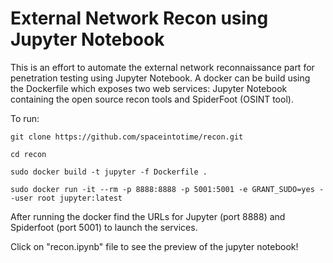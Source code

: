 # External Network Recon using Jupyter Notebook
This is an effort to automate the external network reconnaissance part for penetration testing using Jupyter Notebook. A docker can be build using the Dockerfile which exposes two web services: Jupyter Notebook containing the open source recon tools and SpiderFoot (OSINT tool). 

To run:
```
git clone https://github.com/spaceintotime/recon.git

cd recon

sudo docker build -t jupyter -f Dockerfile .

sudo docker run -it --rm -p 8888:8888 -p 5001:5001 -e GRANT_SUDO=yes --user root jupyter:latest
```

After running the docker find the URLs for Jupyter (port 8888) and Spiderfoot (port 5001) to launch the services. 

Click on "recon.ipynb" file to see the preview of the jupyter notebook!
